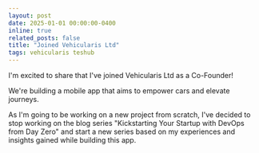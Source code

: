 ```yaml
---
layout: post
date: 2025-01-01 00:00:00-0400
inline: true
related_posts: false
title: "Joined Vehicularis Ltd"
tags: vehicularis teshub
---
```


I'm excited to share that I've joined Vehicularis Ltd as a Co-Founder!

We're building a mobile app that aims to empower cars and elevate journeys.

As I'm going to be working on a new project from scratch, I've decided to stop working on the blog series "Kickstarting Your Startup with DevOps from Day Zero" and start a new series based on my experiences and insights gained while building this app.

